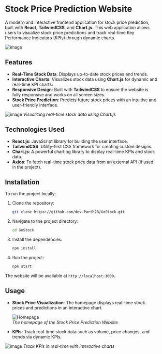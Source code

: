 # Stock Price Prediction Website

A modern and interactive frontend application for stock price prediction, built with **React**, **TailwindCSS**, and **Chart.js**. This web application allows users to visualize stock price predictions and track real-time Key Performance Indicators (KPIs) through dynamic charts.

![image](https://github.com/user-attachments/assets/eb951e95-8529-4bd4-ba98-1dd4403674d3)

## Features

- **Real-Time Stock Data**: Displays up-to-date stock prices and trends.
- **Interactive Charts**: Visualizes stock data using **Chart.js** for dynamic and real-time KPI charts.
- **Responsive Design**: Built with **TailwindCSS** to ensure the website is fully responsive and works on all screen sizes.
- **Stock Price Prediction**: Predicts future stock prices with an intuitive and user-friendly interface.

![image](https://github.com/user-attachments/assets/846844c1-fddc-446a-ad4b-caf721a03cf2)
*Visualizing real-time stock data using Chart.js*

## Technologies Used

- **React.js**: JavaScript library for building the user interface.
- **TailwindCSS**: Utility-first CSS framework for creating custom designs.
- **Chart.js**: A powerful charting library to display real-time KPIs and stock data.
- **Axios**: To fetch real-time stock price data from an external API (if used in the project).

## Installation

To run the project locally:

1. Clone the repository:
   ```bash
   git clone https://github.com/dev-Parth23/GoStock.git
   ```

2. Navigate to the project directory:
   ```bash
   cd GoStock
   ```

3. Install the dependencies:
   ```bash
   npm install
   ```

4. Run the project:
   ```bash
   npm start
   ```

The website will be available at `http://localhost:3000`.

## Usage

- **Stock Price Visualization**: The homepage displays real-time stock prices and predictions in an interactive chart.
  
  ![Homepage](./images/homepage-demo.png)  
  *The homepage of the Stock Price Prediction Website*

- **KPIs**: Track real-time stock data such as volume, price changes, and trends via dynamic KPIs.

![image](https://github.com/user-attachments/assets/33e84efb-0060-48d5-956e-394486fe4b52)
  *Track KPIs in real-time with interactive charts*

